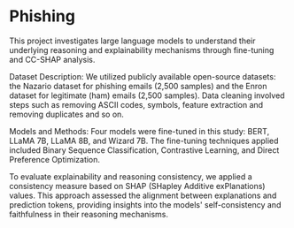 # Phishing 
This project investigates large language models to understand their underlying reasoning and explainability mechanisms through fine-tuning and CC-SHAP analysis.

Dataset Description:
We utilized publicly available open-source datasets: the Nazario dataset for phishing emails (2,500 samples) and the Enron dataset for legitimate (ham) emails (2,500 samples). Data cleaning involved steps such as removing ASCII codes, symbols, feature extraction and removing duplicates and so on.

Models and Methods:
Four models were fine-tuned in this study: BERT, LLaMA 7B, LLaMA 8B, and Wizard 7B. The fine-tuning techniques applied included Binary Sequence Classification, Contrastive Learning, and Direct Preference Optimization.

To evaluate explainability and reasoning consistency, we applied a consistency measure based on SHAP (SHapley Additive exPlanations) values. This approach assessed the alignment between explanations and prediction tokens, providing insights into the models' self-consistency and faithfulness in their reasoning mechanisms.
